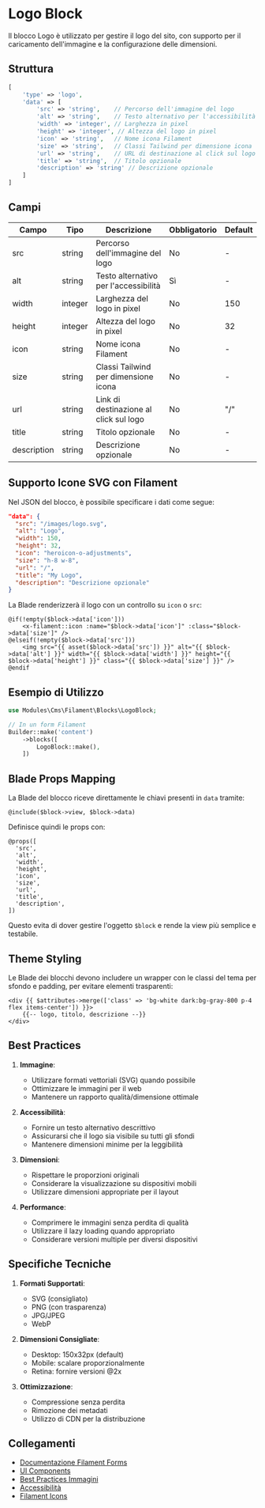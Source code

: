 # Logo Block

Il blocco Logo è utilizzato per gestire il logo del sito, con supporto per il caricamento dell'immagine e la configurazione delle dimensioni.

## Struttura

```php
[
    'type' => 'logo',
    'data' => [
        'src' => 'string',    // Percorso dell'immagine del logo
        'alt' => 'string',    // Testo alternativo per l'accessibilità
        'width' => 'integer', // Larghezza in pixel
        'height' => 'integer', // Altezza del logo in pixel
        'icon' => 'string',   // Nome icona Filament
        'size' => 'string',   // Classi Tailwind per dimensione icona
        'url' => 'string',    // URL di destinazione al click sul logo
        'title' => 'string',  // Titolo opzionale
        'description' => 'string' // Descrizione opzionale
    ]
]
```

## Campi

| Campo | Tipo | Descrizione | Obbligatorio | Default |
|-------|------|-------------|--------------|---------|
| src | string | Percorso dell'immagine del logo | No | - |
| alt | string | Testo alternativo per l'accessibilità | Sì | - |
| width | integer | Larghezza del logo in pixel | No | 150 |
| height | integer | Altezza del logo in pixel | No | 32 |
| icon | string | Nome icona Filament | No | - |
| size | string | Classi Tailwind per dimensione icona | No | - |
| url | string | Link di destinazione al click sul logo | No | "/" |
| title | string | Titolo opzionale | No | - |
| description | string | Descrizione opzionale | No | - |

## Supporto Icone SVG con Filament

Nel JSON del blocco, è possibile specificare i dati come segue:
```json
"data": {
  "src": "/images/logo.svg",
  "alt": "Logo",
  "width": 150,
  "height": 32,
  "icon": "heroicon-o-adjustments",
  "size": "h-8 w-8",
  "url": "/",
  "title": "My Logo",
  "description": "Descrizione opzionale"
}
```
La Blade renderizzerà il logo con un controllo su `icon` o `src`:
```blade
@if(!empty($block->data['icon']))
    <x-filament::icon :name="$block->data['icon']" :class="$block->data['size']" />
@elseif(!empty($block->data['src']))
    <img src="{{ asset($block->data['src']) }}" alt="{{ $block->data['alt'] }}" width="{{ $block->data['width'] }}" height="{{ $block->data['height'] }}" class="{{ $block->data['size'] }}" />
@endif
```

## Esempio di Utilizzo

```php
use Modules\Cms\Filament\Blocks\LogoBlock;

// In un form Filament
Builder::make('content')
    ->blocks([
        LogoBlock::make(),
    ])
```

## Blade Props Mapping

La Blade del blocco riceve direttamente le chiavi presenti in `data` tramite:
```blade
@include($block->view, $block->data)
```
Definisce quindi le props con:
```blade
@props([
  'src',
  'alt',
  'width',
  'height',
  'icon',
  'size',
  'url',
  'title',
  'description',
])
```
Questo evita di dover gestire l'oggetto `$block` e rende la view più semplice e testabile.

## Theme Styling

Le Blade dei blocchi devono includere un wrapper con le classi del tema per sfondo e padding, per evitare elementi trasparenti:
```blade
<div {{ $attributes->merge(['class' => 'bg-white dark:bg-gray-800 p-4 flex items-center']) }}>
    {{-- logo, titolo, descrizione --}}
</div>
```

## Best Practices

1. **Immagine**:
   - Utilizzare formati vettoriali (SVG) quando possibile
   - Ottimizzare le immagini per il web
   - Mantenere un rapporto qualità/dimensione ottimale

2. **Accessibilità**:
   - Fornire un testo alternativo descrittivo
   - Assicurarsi che il logo sia visibile su tutti gli sfondi
   - Mantenere dimensioni minime per la leggibilità

3. **Dimensioni**:
   - Rispettare le proporzioni originali
   - Considerare la visualizzazione su dispositivi mobili
   - Utilizzare dimensioni appropriate per il layout

4. **Performance**:
   - Comprimere le immagini senza perdita di qualità
   - Utilizzare il lazy loading quando appropriato
   - Considerare versioni multiple per diversi dispositivi

## Specifiche Tecniche

1. **Formati Supportati**:
   - SVG (consigliato)
   - PNG (con trasparenza)
   - JPG/JPEG
   - WebP

2. **Dimensioni Consigliate**:
   - Desktop: 150x32px (default)
   - Mobile: scalare proporzionalmente
   - Retina: fornire versioni @2x

3. **Ottimizzazione**:
   - Compressione senza perdita
   - Rimozione dei metadati
   - Utilizzo di CDN per la distribuzione

## Collegamenti

- [Documentazione Filament Forms](../filament-forms.md)
- [UI Components](../ui/components.md)
- [Best Practices Immagini](../ui/image-guidelines.md)
- [Accessibilità](../ui/accessibility.md)
- [Filament Icons](https://filamentphp.com/project_docs/3.x/support/icons)
